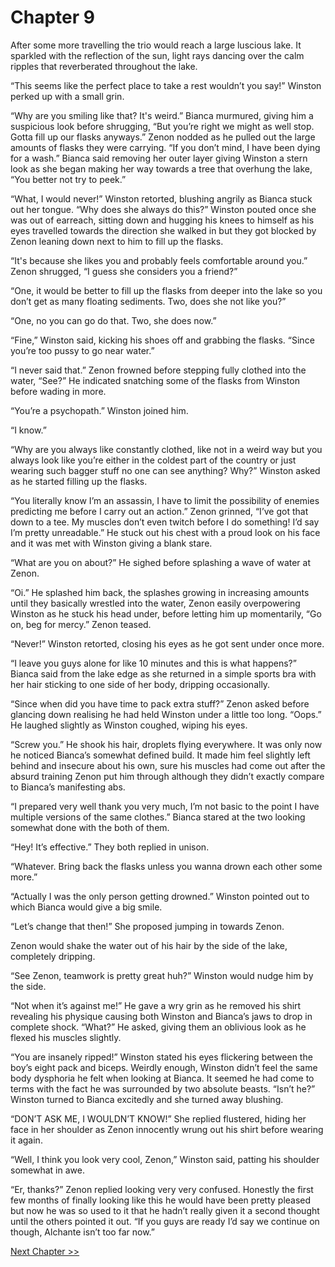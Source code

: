 # Chapter 9

After some more travelling the trio would reach a large luscious lake. It sparkled with the reflection of the sun, light rays dancing over the calm ripples that reverberated throughout the lake.

“This seems like the perfect place to take a rest wouldn’t you say!” Winston perked up with a small grin.

“Why are you smiling like that? It's weird.” Bianca murmured, giving him a suspicious look before shrugging, “But you’re right we might as well stop. Gotta fill up our flasks anyways.” Zenon nodded as he pulled out the large amounts of flasks they were carrying. “If you don’t mind, I have been dying for a wash.” Bianca said removing her outer layer giving Winston a stern look as she began making her way towards a tree that overhung the lake, “You better not try to peek.”

“What, I would never!” Winston retorted, blushing angrily as Bianca stuck out her tongue. “Why does she always do this?” Winston pouted once she was out of earreach, sitting down and hugging his knees to himself as his eyes travelled towards the direction she walked in but they got blocked by Zenon leaning down next to him to fill up the flasks.

“It's because she likes you and probably feels comfortable around you.” Zenon shrugged, “I guess she considers you a friend?”

“One, it would be better to fill up the flasks from deeper into the lake so you don’t get as many floating sediments. Two, does she not like you?”

“One, no you can go do that. Two, she does now.”

“Fine,” Winston said, kicking his shoes off and grabbing the flasks. “Since you’re too pussy to go near water.”

“I never said that.” Zenon frowned before stepping fully clothed into the water, “See?” He indicated snatching some of the flasks from Winston before wading in more.

“You’re a psychopath.” Winston joined him.

“I know.”

“Why are you always like constantly clothed, like not in a weird way but you always look like you’re either in the coldest part of the country or just wearing such bagger stuff no one can see anything? Why?” Winston asked as he started filling up the flasks.

“You literally know I’m an assassin, I have to limit the possibility of enemies predicting me before I carry out an action.” Zenon grinned, “I’ve got that down to a tee. My muscles don’t even twitch before I do something! I’d say I’m pretty unreadable.” He stuck out his chest with a proud look on his face and it was met with Winston giving a blank stare.

“What are you on about?” He sighed before splashing a wave of water at Zenon.

“Oi.” He splashed him back, the splashes growing in increasing amounts until they basically wrestled into the water, Zenon easily overpowering Winston as he stuck his head under, before letting him up momentarily, “Go on, beg for mercy.” Zenon teased.

“Never!” Winston retorted, closing his eyes as he got sent under once more.

“I leave you guys alone for like 10 minutes and this is what happens?” Bianca said from the lake edge as she returned in a simple sports bra with her hair sticking to one side of her body, dripping occasionally.

“Since when did you have time to pack extra stuff?” Zenon asked before glancing down realising he had held Winston under a little too long. “Oops.” He laughed slightly as Winston coughed, wiping his eyes.

“Screw you.” He shook his hair, droplets flying everywhere. It was only now he noticed Bianca’s somewhat defined build. It made him feel slightly left behind and insecure about his own, sure his muscles had come out after the absurd training Zenon put him through although they didn’t exactly compare to Bianca’s manifesting abs.

“I prepared very well thank you very much, I’m not basic to the point I have multiple versions of the same clothes.” Bianca stared at the two looking somewhat done with the both of them.

“Hey! It’s effective.” They both replied in unison.

“Whatever. Bring back the flasks unless you wanna drown each other some more.”

“Actually I was the only person getting drowned.” Winston pointed out to which Bianca would give a big smile.

“Let’s change that then!” She proposed jumping in towards Zenon.

Zenon would shake the water out of his hair by the side of the lake, completely dripping.

“See Zenon, teamwork is pretty great huh?” Winston would nudge him by the side.

“Not when it’s against me!” He gave a wry grin as he removed his shirt revealing his physique causing both Winston and Bianca’s jaws to drop in complete shock. “What?” He asked, giving them an oblivious look as he flexed his muscles slightly.

“You are insanely ripped!” Winston stated his eyes flickering between the boy’s eight pack and biceps. Weirdly enough, Winston didn’t feel the same body dysphoria he felt when looking at Bianca. It seemed he had come to terms with the fact he was surrounded by two absolute beasts. “Isn’t he?” Winston turned to Bianca excitedly and she turned away blushing.

“DON’T ASK ME, I WOULDN’T KNOW!” She replied flustered, hiding her face in her shoulder as Zenon innocently wrung out his shirt before wearing it again.

“Well, I think you look very cool, Zenon,” Winston said, patting his shoulder somewhat in awe.

“Er, thanks?” Zenon replied looking very very confused. Honestly the first few months of finally looking like this he would have been pretty pleased but now he was so used to it that he hadn’t really given it a second thought until the others pointed it out. “If you guys are ready I’d say we continue on though, Alchante isn’t too far now.”

[Next Chapter >>](<Chapter 10.md>)